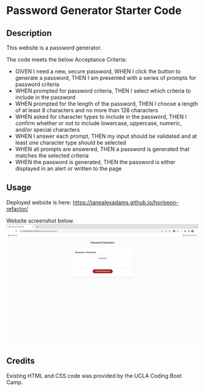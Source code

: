 # Password Generator Starter Code

## Description

This website is a password generator. 

The code meets the below Acceptance Criteria:
* GIVEN I need a new, secure password, WHEN I click the button to generate a password, THEN I am presented with a series of prompts for password criteria
* WHEN prompted for password criteria, THEN I select which criteria to include in the password
* WHEN prompted for the length of the password, THEN I choose a length of at least 8 characters and no more than 128 characters
* WHEN asked for character types to include in the password, THEN I confirm whether or not to include lowercase, uppercase, numeric, and/or special characters
* WHEN I answer each prompt, THEN my input should be validated and at least one character type should be selected
* WHEN all prompts are answered, THEN a password is generated that matches the selected criteria
* WHEN the password is generated, THEN the password is either displayed in an alert or written to the page

## Usage

Deployed website is here: https://janealexadams.github.io/horiseon-refactor/

Website screenshot below. 
![Password Generator](assets/images/password-generator-screenshot.png)

## Credits

Existing HTML and CSS code was provided by the UCLA Coding Boot Camp. 